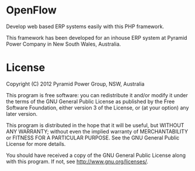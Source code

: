 OpenFlow
========

Develop web based ERP systems easily with this PHP framework.

This framework has been developed for an inhouse ERP system at Pyramid Power Company in New South Wales, Australia.

License
=======

Copyright (C) 2012 Pyramid Power Group, NSW, Australia

This program is free software: you can redistribute it and/or modify
it under the terms of the GNU General Public License as published by
the Free Software Foundation, either version 3 of the License, or
(at your option) any later version.

This program is distributed in the hope that it will be useful,
but WITHOUT ANY WARRANTY; without even the implied warranty of
MERCHANTABILITY or FITNESS FOR A PARTICULAR PURPOSE.  See the
GNU General Public License for more details.

You should have received a copy of the GNU General Public License
along with this program.  If not, see <http://www.gnu.org/licenses/>.